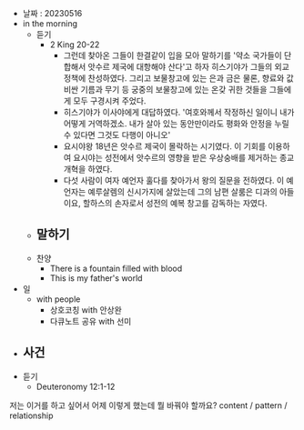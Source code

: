 - 날짜 : 20230516
- in the morning
	- 듣기
		- 2 King 20-22
			- 그런데 찾아온 그들이 한결같이 입을 모아 말하기를 '약소 국가들이 단합해서 앗수르 제국에 대항해야 산다'고 하자 히스기야가 그들의 외교정책에 찬성하였다. 그리고 보물창고에 있는 은과 금은 물론, 향료와 값비싼 기름과 무기 등 궁중의 보물창고에 있는 온갖 귀한 것들을 그들에게 모두 구경시켜 주었다.
			- 히스기야가 이사야에게 대답하였다. '여호와께서 작정하신 일이니 내가 어떻게 거역하겠소. 내가 살아 있는 동안만이라도 평화와 안정을 누릴 수 있다면 그것도 다행이 아니오'
			- 요시야왕 18년은 앗수르 제국이 몰락하는 시기였다. 이 기회를 이용하여 요시야는 성전에서 앗수르의 영향을 받은 우상숭배를 제거하는 종교개혁을 하였다.
			- 다섯 사람이 여자 예언자 훌다를 찾아가서 왕의 질문을 전하였다. 이 예언자는 예루살렘의 신시가지에 살았는데 그의 남편 살룸은 디과의 아들이요, 할하스의 손자로서 성전의 예복 창고를 감독하는 자였다.
	- 말하기
		-  
	- 찬양
		- There is a fountain filled with blood
		- This is my father's world
- 일
	- with people
		- 상호코칭 with 안상완
		- 다큐노트 공유 with 선미
- 사건
	- 
- 듣기
	- Deuteronomy  12:1-12



저는 이거를 하고 싶어서 어제 이렇게 했는데 뭘 바꿔야 할까요?
content / pattern / relationship